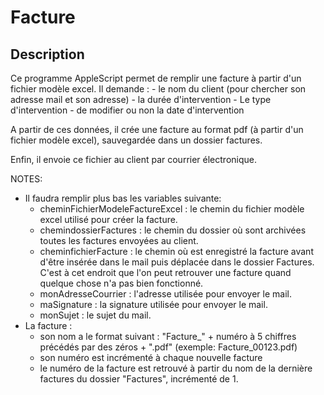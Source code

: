 # Facture

## Description ##

Ce programme AppleScript permet de remplir une facture à partir d'un fichier modèle excel.
Il demande :
	- le nom du client (pour chercher son adresse mail et son adresse)
	- la durée d'intervention
	- Le type d'intervention
	- de modifier ou non la date d'intervention

A partir de ces données, il crée une facture au format pdf (à partir d'un
 fichier modèle excel), sauvegardée dans un dossier factures.

Enfin, il envoie ce fichier au client par courrier électronique.

NOTES:
- Il faudra remplir plus bas les variables suivante:
	+ cheminFichierModeleFactureExcel : le chemin du fichier modèle excel
	 utilisé pour créer la facture.
	+ chemindossierFactures : le chemin du dossier où sont archivées toutes
	 les factures envoyées au client.
	+ cheminfichierFacture : le chemin où est enregistré la facture avant
	 d'être insérée dans le mail puis déplacée dans le dossier Factures.
	C'est à cet endroit que l'on peut retrouver une facture quand quelque
	chose n'a pas bien fonctionné.
	+ monAdresseCourrier : l'adresse utilisée pour envoyer le mail.
	+ maSignature : la signature utilisée pour envoyer le mail.
	+ monSujet : le sujet du mail.
- La facture :
	+ son nom a le format suivant : "Facture_" + numéro à 5 chiffres
	 précédés par des zéros + ".pdf" (exemple: Facture_00123.pdf)
	+ son numéro est incrémenté à chaque nouvelle facture
	+ le numéro de la facture est retrouvé à partir du nom de la dernière
	factures du dossier "Factures", incrémenté de 1.
